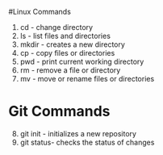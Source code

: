 #Linux Commands 
1. cd - change directory
2. ls - list files and directories
3. mkdir - creates a new directory
4. cp - copy files or directories 
5. pwd - print current working directory
6. rm - remove a file or directory
7. mv - move or rename files or directories
# Git Commands 
8. git init - initializes a new repository
9. git status- checks the status of changes
 
